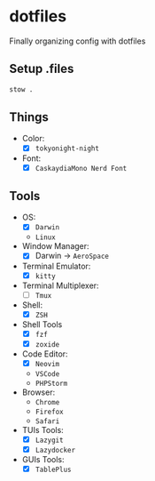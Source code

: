 # dotfiles

Finally organizing config with dotfiles

## Setup .files

```sh
stow .

```

## Things

-   Color:
    -   [x] `tokyonight-night`
-   Font:
    -   [x] `CaskaydiaMono Nerd Font`

## Tools

-   OS:
    -   [x] `Darwin`
    -   `Linux`
-   Window Manager:
    -   [x] Darwin -> `AeroSpace`
-   Terminal Emulator:
    -   [x] `kitty`
-   Terminal Multiplexer:
    -   [ ] `Tmux`
-   Shell:
    -   [x] `ZSH`
-   Shell Tools
    -   [x] `fzf`
    -   [x] `zoxide`
-   Code Editor:
    -   [x] `Neovim`
    -   `VSCode`
    -   `PHPStorm`
-   Browser:
    -   `Chrome`
    -   `Firefox`
    -   `Safari`
-   TUIs Tools:
    -   [x] `Lazygit`
    -   [x] `Lazydocker`
-   GUIs Tools:
    -   [x] `TablePlus`
